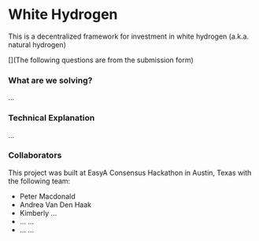 # White Hydrogen
This is a decentralized framework for investment in white hydrogen (a.k.a. natural hydrogen)

[](The following questions are from the submission form)
### What are we solving?
...

### Technical Explanation
...

### Collaborators
This project was built at EasyA Consensus Hackathon in Austin, Texas with the following team:
- Peter Macdonald
- Andrea Van Den Haak
- Kimberly ...
- ... ...
- ... ...

